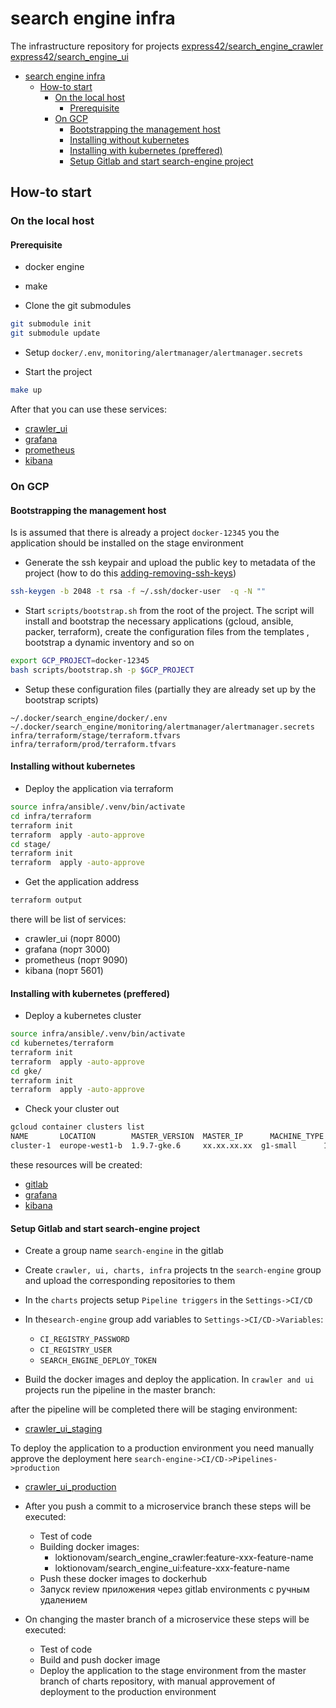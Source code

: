 # search engine infra

The infrastructure repository for projects [express42/search_engine_crawler](https://github.com/express42/search_engine_crawler) [express42/search_engine_ui](https://github.com/express42/search_engine_ui)

* [search engine infra](#search-engine-infra)
  * [How-to start](#how-to-start)
    * [On the local host](#on-the-local-host)
      * [Prerequisite](#prerequisite)
    * [On GCP](#on-gcp)
      * [Bootstrapping the management host](#bootstrapping-the-management-host)
      * [Installing without kubernetes](#installing-without-kubernetes)
      * [Installing with kubernetes (preffered)](#installing-with-kubernetes-preffered)
      * [Setup Gitlab and start search-engine project](#setup-gitlab-and-start-search-engine-project)

## How-to start

### On the local host

#### Prerequisite

* docker engine
* make

* Clone the git submodules

```bash
git submodule init
git submodule update
```

* Setup `docker/.env`, `monitoring/alertmanager/alertmanager.secrets`

* Start the project

```bash
make up
```

After that you can use these services:

* [crawler_ui](http://localhost:8000)
* [grafana](http://localhost:3000)
* [prometheus](http://localhost:9090)
* [kibana](http://localhost:5601)

### On GCP

#### Bootstrapping the management host

Is is assumed that there is already a project `docker-12345` you the application should be installed on the stage environment

* Generate the ssh keypair and upload the public key to metadata of the project (how to do this [adding-removing-ssh-keys](https://cloud.google.com/compute/docs/instances/adding-removing-ssh-keys))

```bash
ssh-keygen -b 2048 -t rsa -f ~/.ssh/docker-user  -q -N ""
```

* Start `scripts/bootstrap.sh` from the root of the project. The script will install and bootstrap the necessary applications (gcloud, ansible, packer, terraform), create the configuration files from the templates , bootstrap a dynamic inventory  and so on

```bash
export GCP_PROJECT=docker-12345
bash scripts/bootstrap.sh -p $GCP_PROJECT
```

* Setup these configuration files (partially they are already set up by the bootstrap scripts)

```
~/.docker/search_engine/docker/.env
~/.docker/search_engine/monitoring/alertmanager/alertmanager.secrets
infra/terraform/stage/terraform.tfvars
infra/terraform/prod/terraform.tfvars
```

#### Installing without kubernetes

* Deploy the application via terraform

```bash
source infra/ansible/.venv/bin/activate
cd infra/terraform
terraform init
terraform  apply -auto-approve
cd stage/
terraform init
terraform  apply -auto-approve
```

* Get the application address

```bash
terraform output
```

there will be list of services:

* crawler_ui (порт 8000)
* grafana (порт 3000)
* prometheus (порт 9090)
* kibana (порт 5601)

#### Installing with kubernetes (preffered)

* Deploy a kubernetes cluster

```bash
source infra/ansible/.venv/bin/activate
cd kubernetes/terraform
terraform init
terraform  apply -auto-approve
cd gke/
terraform init
terraform  apply -auto-approve
```

* Check your cluster out

```bash
gcloud container clusters list
NAME       LOCATION        MASTER_VERSION  MASTER_IP      MACHINE_TYPE  NODE_VERSION  NUM_NODES  STATUS
cluster-1  europe-west1-b  1.9.7-gke.6     xx.xx.xx.xx  g1-small      1.9.7-gke.6   4          RUNNING
```

these resources will be created:

* [gitlab](https://gitlab.loktionovam.com)
* [grafana](https://grafana.loktionovam.com)
* [kibana](https://kibana.loktionovam.com)

#### Setup Gitlab and start search-engine project

* Create a group name `search-engine` in the gitlab

* Create `crawler, ui, charts, infra` projects tn the `search-engine` group and upload the corresponding repositories to them

* In the `charts` projects setup `Pipeline triggers` in the `Settings->CI/CD`

* In the`search-engine` group add variables to `Settings->CI/CD->Variables`:
  * `CI_REGISTRY_PASSWORD`
  * `CI_REGISTRY_USER`
  * `SEARCH_ENGINE_DEPLOY_TOKEN`

* Build the docker images and deploy the application. In  `crawler and ui` projects run the pipeline in the master branch:

after the pipeline will be completed there will be staging environment:

* [crawler_ui_staging](http://search-engine.loktionovam.com)

To deploy the application to a production environment you need manually approve the deployment here `search-engine->CI/CD->Pipelines->production`

* [crawler_ui_production](http://search-engine.loktionovam.com)

* After you push a commit to a microservice branch these steps will be executed:
  * Test of code
  * Building docker images:
    * loktionovam/search_engine_crawler:feature-xxx-feature-name
    * loktionovam/search_engine_ui:feature-xxx-feature-name
  * Push these docker images to dockerhub
  * Запуск review приложения через gitlab environments с ручным удалением
* On changing the master branch of a microservice these steps will be executed:
  * Test of code
  * Build and push docker image
  * Deploy the application to the stage environment from the master branch of charts repository, with manual approvement of deployment to the production environment
